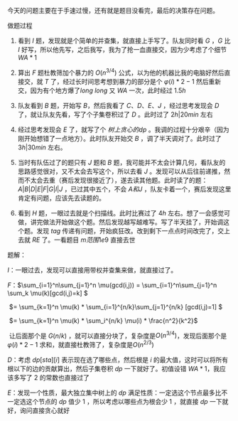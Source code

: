 今天的问题主要在于手速过慢，还有就是题目没看完，最后的决策存在问题。

做题过程

1. 看到 $I$ 题，发现就是个简单的并查集，就直接上手写了。队友同时看 $G$ ，$G$ 比 $I$ 好写，所以他先写，之后我写，我为了抢一血直接交，因为少考虑了个细节 $WA*1$ 

2. 算出 $F$ 题杜教筛加个暴力的 $O(n^{3/4})$ 公式，以为他的机器比我的电脑好然后直接交，就 $T$ 了，经过长时间思考想到暴力的部分是个 $\varphi(i)*2-1$ 然后重新交，因为有个地方爆了$long\ long$ 又 $WA$ 一次，此时经过 $1.5h$

3. 队友看到 $B$ 题，开始写 $B$，然后我看了 $C、D、E、J$ ，经过思考发现会 $D$ 了，就让队友先看，写了个子集卷积过了 $D$ 。此时过了 $2h|20min$ 左右

4. 经过思考发现会 $E$ 了，就写了个 $树上贪心的dp$ 。我调的过程十分艰辛（因为刚开始想错了一点地方）。此时队友开始交 $B$ ，调了半天调对了。此时过了 $3h|30min$ 左右。

5. 当时有队伍过了的题只有 $J$ 题和 $B$ 题，我可能并不太会计算几何，看队友的思路感觉很对，又不太会去写这个，所以去看 $J$ 。发现可以从后往前递推，然而不太会去重（赛后发现很接近了），遂去读其他题。此时读了的题：$A|B|D|E|F|G|I|J$ ，已过其中五个，不会 $A 和 J$ ，队友卡着一个，赛后发现这里肯定有问题，应该先去读题的。

6. 看到 $H$ 题，一眼过去就是个扫描线。此时比赛过了 $4h$ 左右。想了一会感觉可做，讲完做法开始做这个题。然后发现越写越难写。写了半天挂了，开始调这个题。发现 $tag$ 传递有问题，开始疯狂改。改到剩下一点点时间改完了，交上去就 $RE$ 了。一看题目 $m 范围 1e9$ 直接去世

题解：

$I$：一眼过去，发现可以直接用带权并查集来做，就直接过了。

$F$：$\sum_{i=1}^n\sum_{j=1}^n \mu(gcd(i,j)) = \sum_{i=1}^n\sum_{j=1}^n \sum_k \mu(k)[gcd(i,j)=k] $

​	$= \sum_{k=1}^n \mu(k) * \sum_{i=1}^{n/k}\sum_{j=1}^{n/k} [gcd(i,j)=1] $

​	$= \sum_{k=1}^n \mu(k) * \sum_i^{n/k} \mu(i) * \frac{n^2}{k^2}$

​	让后面那个是 $G(n/k)$ ，就可以直接分块了，复杂度是$O(n^{3/4})$，发现后面那个是 $\varphi(i)*2-1$ 求和，就直接杜教筛了，复杂度是$O(n^{2/3})$

$D$：考虑 $dp[sta][i]$ 表示现在选了哪些点，然后根是 $i$ 的最大值，这时可以将所有根以下的边的贡献算出，然后子集卷积 $dp$ 一下就好了。初值设错 $WA*1$，我应该多写了 $2$ 的常数也直接过了

$E$：发现一个性质，最大独立集中树上的 $dp$ 满足性质：一定选这个节点最多比不一定选这个节点的 $dp$ 值少 $1$ ，所以考虑以哪些点为根会少 $1$ ，就直接 $dp$ 一下就好，询问直接贪心就好

